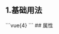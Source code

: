 ## 1.基础用法
<demo893001f368e8 />
```vue{4}
<template>
	<div class="page">
		<gradient-ring-chart v-for="n in 3" :value="66"></gradient-ring-chart>
		<blur-tip v-for="n in 4" :placement="['top', 'right', 'bottom', 'left'][n % 4]"><p>运营风险</p></blur-tip>
	</div>
</template>
<script setup>
import { ref, onMounted } from 'vue';
</script>
<style lang="scss" scoped>
.page {
	background-color: rgb(3, 43, 68);
	position: relative;
	white-space: nowrap;
	.zrx-tip {
		z-index: 1;
		position: absolute;
		&:deep(p) {
			color: white;
			font-size: 24px;
			white-space: nowrap;
			padding: 4px 12px;
		}
		&:nth-child(4) {
			left: 100px;
			top: 110px;
		}
		&:nth-child(5) {
			left: 310px;
			top: 110px;
		}
		&:nth-child(6) {
			left: 540px;
			top: 50px;
		}
		&:nth-child(7) {
			left: 530px;
			top: 180px;
		}
	}
}
</style>
```
## 属性
<demoda802d24c8c0 />
<script setup>
import demo893001f368e8 from '../../document/blurTip/1.基础用法.vue'
import demoda802d24c8c0 from '../../document/blurTip/属性.vue'
</script>
